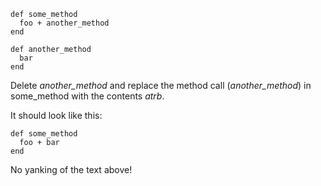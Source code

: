     def some_method
      foo + another_method
    end

    def another_method
      bar
    end

Delete *another_method* and replace the method call (*another_method*) in some_method with the contents *atrb*.

It should look like this:

    def some_method
      foo + bar
    end

No yanking of the text above!
